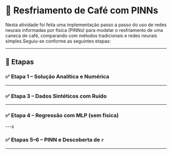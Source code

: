 # 🧠 Resfriamento de Café com PINNs
Nesta atividade foi feita uma implementação passo a passo do uso de redes neurais informadas por física (PINNs) para modelar o resfriamento de uma caneca de café, comparando com métodos tradicionais e redes neurais simples.Seguiu-se conforme as seguintes etapas:

---

## 📌 Etapas

### ✅ Etapa 1 – Solução Analítica e Numérica
---
### ✅ Etapa 3 – Dados Sintéticos com Ruído
---
### ✅ Etapa 4 – Regressão com MLP (sem física)
---s
### ✅ Etapas 5–6 – PINN e Descoberta de `r`

---

